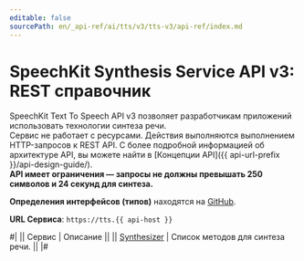 ```yaml
---
editable: false
sourcePath: en/_api-ref/ai/tts/v3/tts-v3/api-ref/index.md
---
```


# SpeechKit Synthesis Service API v3: REST справочник

SpeechKit Text To Speech API v3 позволяет разработчикам приложений использовать технологии синтеза речи. <br>
Сервис не работает с ресурсами. Действия выполняются выполнением HTTP-запросов к REST API.
С более подробной информацией об архитектуре API, вы можете найти в [Концепции API]({{ api-url-prefix }}/api-design-guide/). <br>
<strong> API имеет ограничения — запросы не должны превышать 250 символов и 24 секунд для синтеза.</strong>

**Определения интерфейсов (типов)** находятся на [GitHub](https://github.com/yandex-cloud/cloudapi/tree/master/yandex/cloud/ai/tts/v3).

**URL Сервиса**: `https://tts.{{ api-host }}`

#|
|| Сервис | Описание ||
|| [Synthesizer](Synthesizer/index.md) | Список методов для синтеза речи. ||
|#